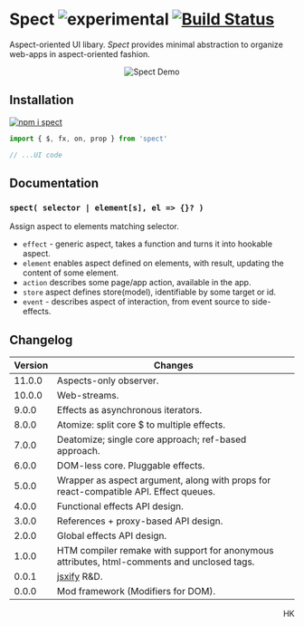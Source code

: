 # Spect ![experimental](https://img.shields.io/badge/stability-experimental-yellow) [![Build Status](https://travis-ci.org/spectjs/spect.svg?branch=master)](https://travis-ci.org/spectjs/spect)

Aspect-oriented UI libary. _Spect_ provides minimal abstraction to organize web-apps in aspect-oriented fashion.


<p align="center">
  <img src="https://raw.githack.com/spectjs/assets/master/carbon.png" alt="Spect Demo">
</p>

<!-- Incorporates  [aspect-oriented programming](https://en.wikipedia.org/wiki/Aspect-oriented_programming), FRP and streams. -->

<!-- #### 🎡 Concept

_Spect_ introduces _reactive functional effects_ with domain accessors to declare dependencies: `$`, `attr`, `html`, `css`, `state`, `data`, `prop`, `on` etc. Less words, more business: -->

<!-- #### 🏛️ Principles

1. Expressivity.
2. No bundling.
3. HTML first.
3. Organic hydration.
5. Max utility, min presentation. -->

<!-- Spect is build with a set of modern practices in mind (proxies, symbols, tagged strings, virtual dom, incremental dom, htm, custom elements, hooks, observers, tuples, frp). It grounds on API design research, experiments and proofs. Current API is 4th iteration. -->

<!--
Conceptually, app is a set of _reactions_ to changes in some _domain_.

_Reaction_ may have various side-_effects_, like changing html, css, page title, sound volume, displaying dialog etc. _React_ components provide main html side-effect per component, to provide other side-effects, the mechanism of hooks is introduced. In _jQuery_, any element may have an effect on any other element, but lack of component composition is 🍝.

_State_ can be any structure, representing some domain. In web, main domains are - data storage and DOM tree (besides navigation, web-audio, localstorage, webgl etc.). Reactions can be triggered by changes in these domains.

`$` function wraps any group of DOM nodes, providing connections to different domains - html, css, navigation, storage, events etc. The `fx` method serves as aspect for group, it works as `useEffect` merged with component renderer (component renderer conceptually _is_ effect too).

Other approaches include:

* Decomposition algorithm, aspects (CSS is aspect).
* streamlined html (fragment is container, attributes reflect domains, tagname is main domain indicator, children are implicit prop of syntax).
* streamlined effects (global is effect holder, effect scope is indicated in ref, effect corresponds to domain).
* streamlined subscription (autosubscribe to domain by reading it, sources of rerendering(target, subscriptions, direct gate call), soft/hard effects).
* optimization API equation (contextual effects → effect constructors → hooks namespace → html wrappers → events middleware).
* streamlined updates (batch updates after fx tick, clean up required diffs).
* streamlized html (orig holder, vdom, attaching fx, API, carrying over DOM nodes)
-->


<!--
```js
import spect from 'spect'
import { useAttribute, useRoute, useStore, useEffect } from 'unihooks'
import { t, useLocale } from 'ttag'
import { html, render } from 'lit-html'

// main app
spect('#app', element => {
  // loading data when location changes
  let [{ id }] = useRoute('users/:id')
  let [user, setUser] = useStore('user', { id: null, name: null, })
  let [loading, setLoading] = useState(false)

  useEffect(() => {
    setLoading(true)
    setUser(await fetch(`user/${id}`))
    setLoading(false)
  }, [id])

  render(html`
    <p>${ !loading ? `Hello, ${ user.name }!` : `Thanks for patience...` }</p>
  `, element)
}

// preloader aspect stream
spect('.preloadable', el => {
  let content = useMemo(() => [...el.childNodes]),
      progress = html`<progress class="progress-circle" />`
  let [loading] = useAttribute(el, 'loading')

  render(loading ? content : progress, el)
})

// i18n aspect stream
spect('.i18n', el => {
  let str = useMemo(() => this.textContent)
  let [lang, setLang] = useAttribute(document.documentElement, 'lang')
  useLocale(lang)

  render(t(str), el)
})
```
-->

## Installation

<!-- **A.** As _npm_ package: -->

[![npm i spect](https://nodei.co/npm/spect.png?mini=true)](https://npmjs.org/package/spect/)

```js
import { $, fx, on, prop } from 'spect'

// ...UI code
```

<!-- **B.** As module<sup><a href="#principle-2">2</a></sup>:

```html
<script type="module">
import { use, fx, on } from 'https://unpkg.com/spect@latest?module'

// ...UI code
</script>
```

**C.** As standalone bundle:

```html
<script src="https://unpkg.com/spect/dist-umd/index.bundled.js"></script>
<script>
  let { fx, on } = window.spect

  // ...UI code
</script>
``` -->

<!--
## Getting started

🎬 Let's build [react examples](https://reactjs.org/).

### A Simple Selector Stream

This example assigns handler to `#hello-example` element and observes its `name` property, rerendering content.

```html
<div id="hello-example" name="Cyril"></div>

<script type="module">
import spect from 'spect'

spect('#hello-example', props => {
  return <this>
    <div class="message">
      Hello, { props.name }!
    </div>
  </this>
})
```

This is example of simple timer: it handles `connected` and `disconnected` event streams, as well as runs side-effect via `fx`, that is triggered whenever any input stream (`prop`) emits new value.

```js
import spect from 'spect'

// for every #timer-example element
spect('#timer-example', async el => {
  let state = { seconds: 0 }

  // start timer when connected, end when disconnected
  on(el, 'connected', e => {
    let i = setInterval(() => {
      state.seconds++
    }, 1000)

    on(el, 'disconnected', () => clearInterval(i))
  })

  // rerender when seconds change
  fx(prop(state, 'seconds'), seconds => html`<${el}>Seconds: ${seconds}</>`)
})
```

<p align='right'><a href="https://codesandbox.io/s/a-stateful-aspect-9pbji">Open in sandbox</a></p>


### An Application

Selector streams allow easily assign aspects to elements.

```js
import spect from 'spect'

spect('#todos-example', el => {
  let state = { items: [], text: '' }

  // run effect by submit event
  on(el, 'submit', e => {
    e.preventDefault()

    if (!state.text.length) return

    state.items = [...state.items, { text: state.text, id: Date.now() }]
    state.text = ''
  })

  // rerender html when state changes
  prop(state, 'items', items => {
    html`<${el}>
    <h3>TODO</h3>
    <main#todo-list items=${ items }/>
    <form>
      <label for=new-todo>
        What needs to be done?
      </label>
      <br/>
      <input#new-todo onchange=${ e => state.text = e.target.value}/>
      <button>
        Add #${ items.length + 1}
      </button>
    </form>
  </>`
  })
})

spect('#todo-list', el => {
  prop(el, 'items', items => html`<${el}><ul>${items.map(item => html`<li>${item.text}</li>`)}</ul></>`)
})

```

<p align='right'><a href="https://codesandbox.io/s/an-application-uiv4v">Open in sandbox</a></p>


### A Component Using External Plugins

The _html_ syntax is extension of [htm](https://ghub.io/htm), enabling rendering / creating / patching real DOM.
Can be replaced with [lit-html](https://ghub.io/lit-html).

```js
// index.js
import spect from 'spect'
import MarkdownEditor from './editor.js'

// MarkdownEditor is created as web-component
spect('#markdown-example', el => html`<${el}><${MarkdownEditor} content='Hello, **world**!'/></el>`)
```

```js
// editor.js
import { prop, state, html } from 'spect'
import { Remarkable } from 'remarkable'

function MarkdownEditor({ element, content }) {
  let state = { value: content }

  prop(state, 'value', (value) => {
    html`<${element}.markdown-editor>
    <h3>Input</h3>
    <label for="markdown-content">
      Enter some markdown
    </label>
    <textarea#markdown-content onchange=${e => state.value = e.target.value }>${ value }</textarea>

    <h3>Output</h3>
    <div.content innerHTML=${ getRawMarkup(value)} />
    </>`
  })
}

let getRawMarkup = content => {
  const md = new Remarkable();
  return md.render(content);
}
```

<p align='right'><a href="https://codesandbox.io/s/a-component-tnwdm">Open in sandbox</a></p>

-->

<!--
### More examples

* [Popup-info component from MDN](https://developer.mozilla.org/en-US/docs/Web/API/CustomElementRegistry/define#Autonomous_custom_element):
-->



## Documentation

<!-- [**`$`**](#use-el--destroy--deps---generic-side-effect)&nbsp;&nbsp;
[**`prop`**](#prop-name--val-deps---properties-provider)&nbsp;&nbsp;
[**`fx`**](#fx-el--destroy--deps---generic-side-effect)&nbsp;&nbsp;
[**`on`**](#on-evt-fn---events-provider)&nbsp;&nbsp;
[**`attr`**](#attr-name--val-deps---attributes-provider)&nbsp;&nbsp;
[**`cls`**](#class-classes-deps---classes-side-effect)&nbsp;&nbsp;
[**`html`**](#htmlmarkup---html-side-effect)&nbsp;&nbsp;
[**`css`**](#css-styles-deps---css-side-effect)&nbsp;&nbsp;

##

Each function in `spect` creates asynchronous iterator with the following properties:

- `.end()` - tears down stream and all internal streams
- `.then` - makes stream awaitable for the next value
- `<effect>(...args, callback)` - the callback is the last argument for all streams -->
<!-- - returned from callback value is called as destructor of previous value -->
<!-- - `.push(value?)` - puts new data value into stream -->


### `spect( selector | element[s], el => {}? )`

Assign aspect to elements matching selector.

<!--
---

### `prop(target, prop, value => {}? )` − property stream

Emit changed property values.

```js
let target = { foo: null }

let foos = prop(target, 'foo')

for await (const value of foos) {
  console.log(value)
}

foos.cancel()
```

---

### `attr(target, name, value => {}? )` − attribute stream

Observe element attribute, emit changed values.

```js
attr(el, 'hidden', isHidden => {
  console.log(isHidden)
})

// i18n aspect stream
element('.i18n', el => {
  let [lang] = useAttribute(document.documentElement, 'lang')
  let textContent = t(this.str)

  this.str = this.textContent
})
```

---

### `on( element | selector, evt, fn )` − event stream

Observe for element/selector event.

```js
// direct
let off = on(el, 'foo', e => {})

// delegate
on('.target', 'foo', e => {})

// multiple events
on(element, 'connected disconnected', e => {})

// event sequence
for await (const e of on('.target', 'connected disconnected')) {
  // ...
}
```
-->

<!--
---
### ``.html`...markup` `` − patch html

Render html. Uses [`htm`](https://ghub.io/htm) syntax.


```js
// create element
let foo = html`<div#foo/>`

// patch element
html`<${foo}><div.bar/></>`

// component
html`<${Baz} foo=bar/>`
function Baz(props) {
  return html`<div.baz>baz</div>`
}

// render stream into html
html`<.status>${ attr(target, 'status') }</>`
``` -->


<!--
### `css( element, styles )` − CSS side-effect

Provide scoped CSS styles for collection.

```js
// write css
$target.css` :host { width: 100%} `
```
<p align="right">Ref: <a href="https://ghub.io/virtual-css">virtual-css</a></p> -->


<!-- ### `cls( ...classes )` − manipulate classes

Add/remove classes, update dependent aspects.

```js
// write classes
cls(el).foo = true
cls(el, { foo: true, bar: false, bas: isTrue() })
cls(el, clsx => clsx.foo = false)

// read classes
cls(el).foo
cls(el)
``` -->

* `effect` - generic aspect, takes a function and turns it into hookable aspect.
* `element` enables aspect defined on elements, with result, updating the content of some element.
* `action` describes some page/app action, available in the app.
* `store` aspect defines store(model), identifiable by some target or id.
* `event` - describes aspect of interaction, from event source to side-effects.

## Changelog

Version | Changes
---|---
11.0.0 | Aspects-only observer.
10.0.0 | Web-streams.
9.0.0 | Effects as asynchronous iterators.
8.0.0 | Atomize: split core $ to multiple effects.
7.0.0 | Deatomize; single core approach; ref-based approach.
6.0.0 | DOM-less core. Pluggable effects.
5.0.0 | Wrapper as aspect argument, along with props for react-compatible API. Effect queues.
4.0.0 | Functional effects API design.
3.0.0 | References + proxy-based API design.
2.0.0 | Global effects API design.
1.0.0 | HTM compiler remake with support for anonymous attributes, html-comments and unclosed tags.
0.0.1 | [jsxify](https://github.com/scrapjs/jsxify) R&D.
0.0.0 | Mod framework (Modifiers for DOM).

<p align="right">HK</p>
